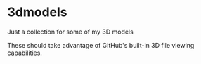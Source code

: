 3dmodels
========

Just a collection for some of my 3D models

These should take advantage of GitHub's built-in 3D file viewing capabilities.

